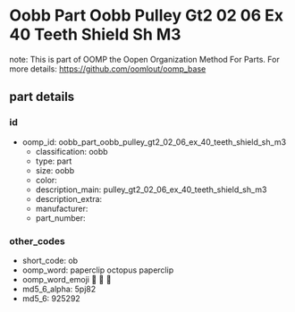 # Oobb Part Oobb Pulley Gt2 02 06 Ex 40 Teeth Shield Sh M3  

note: This is part of OOMP the Oopen Organization Method For Parts. For more details: https://github.com/oomlout/oomp_base

##  part details





### id
* oomp_id: oobb_part_oobb_pulley_gt2_02_06_ex_40_teeth_shield_sh_m3
  * classification: oobb
  * type: part
  * size: oobb
  * color: 
  * description_main: pulley_gt2_02_06_ex_40_teeth_shield_sh_m3
  * description_extra: 
  * manufacturer: 
  * part_number: 

### other_codes
* short_code: ob
* oomp_word: paperclip octopus paperclip
* oomp_word_emoji :paperclip: :octopus: :paperclip:
* md5_6_alpha: 5pj82
* md5_6: 925292